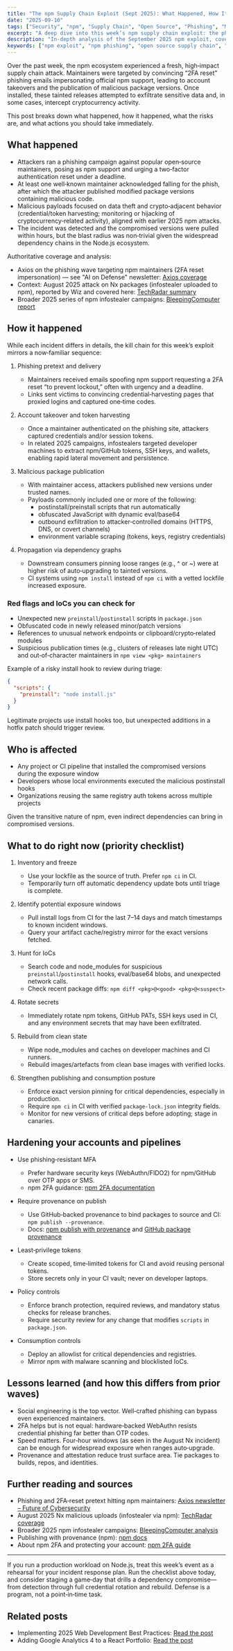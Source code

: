 ```yaml
---
title: "The npm Supply Chain Exploit (Sept 2025): What Happened, How It Happened, and How to Respond"
date: "2025-09-10"
tags: ["Security", "npm", "Supply Chain", "Open Source", "Phishing", "MFA", "Node.js", "DevSecOps"]
excerpt: "A deep dive into this week’s npm supply chain exploit: the phishing playbook used against maintainers, how malicious packages were published, what was impacted, and a practical action plan to protect your projects."
description: "In-depth analysis of the September 2025 npm exploit, covering the phishing-led account takeovers, malicious package publication, crypto-stealing payloads, and concrete steps developers and teams should take right now."
keywords: ["npm exploit", "npm phishing", "open source supply chain", "package compromise", "2FA", "hardware keys", "provenance", "npm publish --provenance", "dependency security", "Node.js security"]
---
```


Over the past week, the npm ecosystem experienced a fresh, high‑impact supply chain attack. Maintainers were targeted by convincing “2FA reset” phishing emails impersonating official npm support, leading to account takeovers and the publication of malicious package versions. Once installed, these tainted releases attempted to exfiltrate sensitive data and, in some cases, intercept cryptocurrency activity.

This post breaks down what happened, how it happened, what the risks are, and what actions you should take immediately.

## What happened

- Attackers ran a phishing campaign against popular open‑source maintainers, posing as npm support and urging a two‑factor authentication reset under a deadline.
- At least one well‑known maintainer acknowledged falling for the phish, after which the attacker published modified package versions containing malicious code.
- Malicious payloads focused on data theft and crypto‑adjacent behavior (credential/token harvesting; monitoring or hijacking of cryptocurrency‑related activity), aligned with earlier 2025 npm attacks.
- The incident was detected and the compromised versions were pulled within hours, but the blast radius was non‑trivial given the widespread dependency chains in the Node.js ecosystem.

Authoritative coverage and analysis:
- Axios on the phishing wave targeting npm maintainers (2FA reset impersonation) — see "AI on Defense" newsletter: [Axios coverage](https://www.axios.com/newsletters/axios-future-of-cybersecurity-ce276b50-890f-11f0-8a1b-6325a9e95b5e)
- Context: August 2025 attack on Nx packages (infostealer uploaded to npm), reported by Wiz and covered here: [TechRadar summary](https://www.techradar.com/pro/security/npm-packages-from-nx-targeted-in-latest-software-supply-chain-attack)
- Broader 2025 series of npm infostealer campaigns: [BleepingComputer report](https://www.bleepingcomputer.com/news/security/infostealer-campaign-compromises-10-npm-packages-targets-devs/)

## How it happened

While each incident differs in details, the kill chain for this week’s exploit mirrors a now‑familiar sequence:

1. Phishing pretext and delivery
   - Maintainers received emails spoofing npm support requesting a 2FA reset “to prevent lockout,” often with urgency and a deadline.
   - Links sent victims to convincing credential‑harvesting pages that proxied logins and captured one‑time codes.

2. Account takeover and token harvesting
   - Once a maintainer authenticated on the phishing site, attackers captured credentials and/or session tokens.
   - In related 2025 campaigns, infostealers targeted developer machines to extract npm/GitHub tokens, SSH keys, and wallets, enabling rapid lateral movement and persistence.

3. Malicious package publication
   - With maintainer access, attackers published new versions under trusted names.
   - Payloads commonly included one or more of the following:
     - postinstall/preinstall scripts that run automatically
     - obfuscated JavaScript with dynamic eval/base64
     - outbound exfiltration to attacker‑controlled domains (HTTPS, DNS, or covert channels)
     - environment variable scraping (tokens, keys, registry credentials)

4. Propagation via dependency graphs
   - Downstream consumers pinning loose ranges (e.g., ^ or ~) were at higher risk of auto‑upgrading to tainted versions.
   - CI systems using `npm install` instead of `npm ci` with a vetted lockfile increased exposure.

### Red flags and IoCs you can check for

- Unexpected new `preinstall`/`postinstall` scripts in `package.json`
- Obfuscated code in newly released minor/patch versions
- References to unusual network endpoints or clipboard/crypto‑related modules
- Suspicious publication times (e.g., clusters of releases late night UTC) and out‑of‑character maintainers in `npm view <pkg> maintainers`

Example of a risky install hook to review during triage:

```json
{
  "scripts": {
    "preinstall": "node install.js"
  }
}
```

Legitimate projects use install hooks too, but unexpected additions in a hotfix patch should trigger review.

## Who is affected

- Any project or CI pipeline that installed the compromised versions during the exposure window
- Developers whose local environments executed the malicious postinstall hooks
- Organizations reusing the same registry auth tokens across multiple projects

Given the transitive nature of npm, even indirect dependencies can bring in compromised versions.

## What to do right now (priority checklist)

1. Inventory and freeze
   - Use your lockfile as the source of truth. Prefer `npm ci` in CI.
   - Temporarily turn off automatic dependency update bots until triage is complete.

2. Identify potential exposure windows
   - Pull install logs from CI for the last 7–14 days and match timestamps to known incident windows.
   - Query your artifact cache/registry mirror for the exact versions fetched.

3. Hunt for IoCs
   - Search code and node_modules for suspicious `preinstall`/`postinstall` hooks, eval/base64 blobs, and unexpected network calls.
   - Check recent package diffs: `npm diff <pkg>@<good> <pkg>@<suspect>`

4. Rotate secrets
   - Immediately rotate npm tokens, GitHub PATs, SSH keys used in CI, and any environment secrets that may have been exfiltrated.

5. Rebuild from clean state
   - Wipe node_modules and caches on developer machines and CI runners.
   - Rebuild images/artefacts from clean base images with verified locks.

6. Strengthen publishing and consumption posture
   - Enforce exact version pinning for critical dependencies, especially in production.
   - Require `npm ci` in CI with verified `package-lock.json` integrity fields.
   - Monitor for new versions of critical deps before adopting; stage in canaries.

## Hardening your accounts and pipelines

- Use phishing‑resistant MFA
  - Prefer hardware security keys (WebAuthn/FIDO2) for npm/GitHub over OTP apps or SMS.
  - npm 2FA guidance: [npm 2FA documentation](https://docs.npmjs.com/about-two-factor-authentication)

- Require provenance on publish
  - Use GitHub‑backed provenance to bind packages to source and CI: `npm publish --provenance`.
  - Docs: [npm publish with provenance](https://docs.npmjs.com/cli/v9/commands/npm-publish#provenance) and [GitHub package provenance](https://docs.github.com/actions/security-guides/using-package-signing-and-provenance)

- Least‑privilege tokens
  - Create scoped, time‑limited tokens for CI and avoid reusing personal tokens.
  - Store secrets only in your CI vault; never on developer laptops.

- Policy controls
  - Enforce branch protection, required reviews, and mandatory status checks for release branches.
  - Require security review for any change that modifies `scripts` in `package.json`.

- Consumption controls
  - Deploy an allowlist for critical dependencies and registries.
  - Mirror npm with malware scanning and blocklisted IoCs.

## Lessons learned (and how this differs from prior waves)

- Social engineering is the top vector. Well‑crafted phishing can bypass even experienced maintainers.
- 2FA helps but is not equal: hardware‑backed WebAuthn resists credential phishing far better than OTP codes.
- Speed matters. Four‑hour windows (as seen in the August Nx incident) can be enough for widespread exposure when ranges auto‑upgrade.
- Provenance and attestation reduce trust surface area. Tie packages to builds, repos, and identities.

## Further reading and sources

- Phishing and 2FA‑reset pretext hitting npm maintainers: [Axios newsletter – Future of Cybersecurity](https://www.axios.com/newsletters/axios-future-of-cybersecurity-ce276b50-890f-11f0-8a1b-6325a9e95b5e)
- August 2025 Nx malicious uploads (infostealer via npm): [TechRadar coverage](https://www.techradar.com/pro/security/npm-packages-from-nx-targeted-in-latest-software-supply-chain-attack)
- Broader 2025 npm infostealer campaigns: [BleepingComputer analysis](https://www.bleepingcomputer.com/news/security/infostealer-campaign-compromises-10-npm-packages-targets-devs/)
- Publishing with provenance (npm): [npm docs](https://docs.npmjs.com/cli/v9/commands/npm-publish#provenance)
- About npm 2FA and protecting your account: [npm 2FA guide](https://docs.npmjs.com/about-two-factor-authentication)

---

If you run a production workload on Node.js, treat this week’s event as a rehearsal for your incident response plan. Run the checklist above today, and consider staging a game‑day that drills a dependency compromise—from detection through full credential rotation and rebuild. Defense is a program, not a point‑in‑time task.


## Related posts

- Implementing 2025 Web Development Best Practices: [Read the post](/blog/implementing-2025-web-development-best-practices)
- Adding Google Analytics 4 to a React Portfolio: [Read the post](/blog/implementing-google-analytics-4-react-portfolio)



